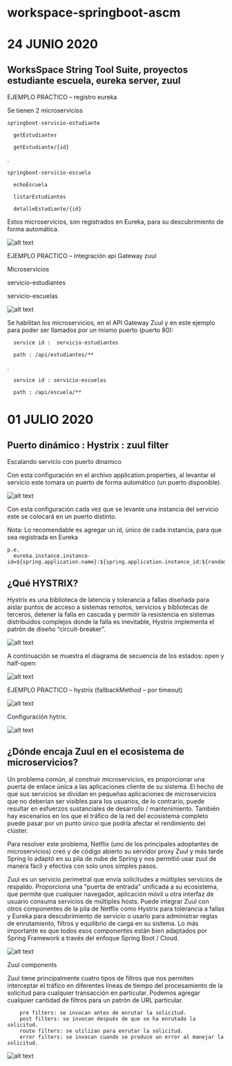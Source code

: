 # workspace-springboot-ascm

# 24 JUNIO 2020

## WorksSpace String Tool Suite, proyectos estudiante escuela, eureka server, zuul

EJEMPLO PRACTICO – registro eureka

Se tienen 2 microservicios

    springboot-servicio-estudiante

      getEstudiantes

      getEstudiante/{id}
.

    springboot-servicio-escuela

      echoEscuela

      listarEstudiantes

      detalleEstudiante/{id}
    
Estos microservicios, son registrados en Eureka, para su descubrimiento de forma automática.

![alt text](https://github.com/iger001/workspace-springboot-ascm/raw/master/extras/servidorEureka_ej1.JPG)

EJEMPLO PRACTICO – integración api Gateway zuul

Microservicios

servicio-estudiantes

servicio-escuelas

![alt text](https://github.com/iger001/workspace-springboot-ascm/raw/master/extras/eurekaZuulSpringConfigServer_ej2.JPG)

Se habilitan los microservicios, en el API Gateway Zuul y en este ejemplo para poder ser llamados por un mismo puerto (puerto 80):

      service id :  servicio-estudiantes

      path : /api/estudiantes/**

.

      service id : servicio-escuelas

      path : /api/escuela/**


# 01 JULIO 2020

## Puerto dinámico : Hystrix : zuul filter
 
Escalando servicio con puerto dinamico
 
Con esta configuración en el archivo application.properties, al levantar el servicio este tomara un puerto de forma automático (un puerto disponible).

![alt text](https://github.com/iger001/workspace-springboot-ascm/raw/master/extras/puertoDinamico1.JPG)

Con esta configuración cada vez que se levante una instancia del servicio este se colocará en un puerto distinto.

Nota: Lo recomendable es agregar un id, único de cada instancia, para que sea registrada en Eureka

    p.e. 
      eureka.instance.instance-id=${spring.application.name}:${spring.application.instance_id:${random.value}}

## ¿Qué HYSTRIX?

Hystrix es una biblioteca de latencia y tolerancia a fallas diseñada para aislar puntos de acceso a sistemas remotos, servicios y bibliotecas de terceros, detener la falla en cascada y permitir la resistencia en sistemas distribuidos complejos donde la falla es inevitable, Hystrix implementa el patrón de diseño “circuit-breaker”.

![alt text](https://github.com/iger001/workspace-springboot-ascm/raw/master/extras/circuitBreaker.JPG)

A continuación se muestra el diagrama de secuencia de los estados: open y half-open:

![alt text](https://github.com/iger001/workspace-springboot-ascm/raw/master/extras/open_halfOpen.JPG)

EJEMPLO PRACTICO – hystrix (fallbackMethod – por timeout)

![alt text](https://github.com/iger001/workspace-springboot-ascm/raw/master/extras/falback_method.JPG)

Configuración hytrix.

![alt text](https://github.com/iger001/workspace-springboot-ascm/raw/master/extras/configuracionHystrix.JPG)


## ¿Dónde encaja Zuul en el ecosistema de microservicios?

Un problema común, al construir microservicios, es proporcionar una puerta de enlace única a las aplicaciones cliente de su sistema. El hecho de que sus servicios se dividan en pequeñas aplicaciones de microservicios que no deberían ser visibles para los usuarios, de lo contrario, puede resultar en esfuerzos sustanciales de desarrollo / mantenimiento. También hay escenarios en los que el tráfico de la red del ecosistema completo puede pasar por un punto único que podría afectar el rendimiento del clúster.

Para resolver este problema, Netflix (uno de los principales adoptantes de microservicios) creó y de código abierto su servidor proxy Zuul y más tarde Spring lo adaptó en su pila de nube de Spring y nos permitió usar zuul de manera fácil y efectiva con solo unos simples pasos.

Zuul es un servicio perimetral que envía solicitudes a múltiples servicios de respaldo. Proporciona una "puerta de entrada" unificada a su ecosistema, que permite que cualquier navegador, aplicación móvil u otra interfaz de usuario consuma servicios de múltiples hosts. Puede integrar Zuul con otros componentes de la pila de Netflix como Hystrix para tolerancia a fallas y Eureka para descubrimiento de servicio o usarlo para administrar reglas de enrutamiento, filtros y equilibrio de carga en su sistema. Lo más importante es que todos esos componentes están bien adaptados por Spring Framework a través del enfoque Spring Boot / Cloud.

![alt text](https://github.com/iger001/workspace-springboot-ascm/raw/master/extras/zuulGateway.JPG)

Zuul components

Zuul tiene principalmente cuatro tipos de filtros que nos permiten interceptar el tráfico en diferentes líneas de tiempo del procesamiento de la solicitud para cualquier transacción en particular. Podemos agregar cualquier cantidad de filtros para un patrón de URL particular.

        pre filters: se invocan antes de enrutar la solicitud.
        post filters: se invocan después de que se ha enrutado la solicitud.
        route filters: se utilizan para enrutar la solicitud.
        error filters: se invocan cuando se produce un error al manejar la solicitud.

![alt text](https://github.com/iger001/workspace-springboot-ascm/raw/master/extras/zuulGatewayFilters.JPG)
